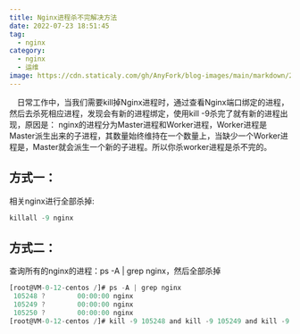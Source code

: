 ```yaml
---
title: Nginx进程杀不完解决方法
date: 2022-07-23 18:51:45
tag:
  - nginx
category:
  - nginx
  - 运维
image: https://cdn.staticaly.com/gh/AnyFork/blog-images/main/markdown/202207232148622.jpg
---
```


&emsp;日常工作中，当我们需要kill掉Nginx进程时，通过查看Nginx端口绑定的进程，然后去杀死相应进程，发现会有新的进程绑定，使用kill -9杀完了就有新的进程出现，原因是： nginx的进程分为Master进程和Worker进程，Worker进程是Master派生出来的子进程，其数量始终维持在一个数量上，当缺少一个Worker进程是，Master就会派生一个新的子进程。所以你杀worker进程是杀不完的。

<!-- more -->

## 方式一：

相关nginx进行全部杀掉:
```js
killall -9 nginx
```
## 方式二：

查询所有的nginx的进程：ps -A | grep nginx，然后全部杀掉
```js
[root@VM-0-12-centos /]# ps -A | grep nginx
 105248 ?        00:00:00 nginx
 105249 ?        00:00:00 nginx
 105250 ?        00:00:00 nginx
[root@VM-0-12-centos /]# kill -9 105248 and kill -9 105249 and kill -9 105250 
```
